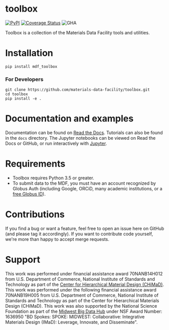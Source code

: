 # toolbox

[![PyPI](https://img.shields.io/pypi/v/mdf_toolbox.svg)](https://pypi.python.org/pypi/mdf-toolbox) 
[![Coverage Status](https://coveralls.io/repos/github/materials-data-facility/toolbox/badge.svg?branch=master)](https://coveralls.io/github/materials-data-facility/toolbox?branch=master)
![GHA](https://github.com/materials-data-facility/toolbox/actions/workflows/testing.yml/badge.svg)



Toolbox is a collection of the Materials Data Facility tools and utilities.


# Installation

```
pip install mdf_toolbox
```

### For Developers
```
git clone https://github.com/materials-data-facility/toolbox.git
cd toolbox
pip install -e .
```

# Documentation and examples
Documentation can be found on [Read the Docs](https://mdf-toolbox.readthedocs.io/en/master/).
Tutorials can also be found in the `docs` directory. The Jupyter notebooks can be viewed on Read the Docs or GitHub, or run interactively with [Jupyter](http://jupyter.org/install).

# Requirements
* Toolbox requires Python 3.5 or greater.
* To submit data to the MDF, you must have an account recognized by Globus Auth (including Google, ORCiD, many academic institutions, or a [free Globus ID](https://www.globusid.org/create)).

# Contributions
If you find a bug or want a feature, feel free to open an issue here on GitHub (and please tag it accordingly). If you want to contribute code yourself, we're more than happy to accept merge requests.



# Support
This work was performed under financial assistance award 70NANB14H012 from U.S. Department of Commerce, National Institute of Standards and Technology as part of the [Center for Hierarchical Material Design (CHiMaD)](http://chimad.northwestern.edu). This work was performed under the following financial assistance award 70NANB19H005 from U.S. Department of Commerce, National Institute of Standards and Technology as part of the Center for Hierarchical Materials Design (CHiMaD). This work was also supported by the National Science Foundation as part of the [Midwest Big Data Hub](http://midwestbigdatahub.org) under NSF Award Number: 1636950 "BD Spokes: SPOKE: MIDWEST: Collaborative: Integrative Materials Design (IMaD): Leverage, Innovate, and Disseminate".

